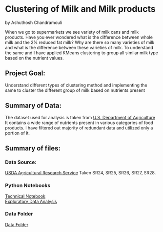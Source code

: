 # Clustering of Milk and Milk products
by Ashuthosh Chandramouli
  
When we go to supermarkets we see variety of milk cans and milk products. Have you ever wondered what is the difference between whole milk and the 2% reduced fat milk? Why are there so many varieties of milk and what is the difference between these varieties of milk. To understand the same and I have applied KMeans clustering to group all similar milk type based on the nutrient values.

## Project Goal:
Understand different types of clustering method and implementing the same to cluster the different group of milk based on nutrients present

## Summary of Data:
The dataset used for analysis is taken from [U.S. Department of Agriculture](https://www.ars.usda.gov/) It contains a wide range of nutrients present in various categories of food products. I have filtered out majority of redundant data and utilized only a portion of it.

## Summary of files:

### Data Source:
[USDA Agricultural Research Service](USa.philips.com/c-m-pe/face-stylers-and-grooming-kits/multigroomers/latest#filters=MULTIGROOMERS_SU) Taken SR24, SR25, SR26, SR27, SR28.
### Python Notebooks
[Technical Notebook]()  
[Exploratory Data Analysis]()  
### Data Folder
[Data Folder]()  
